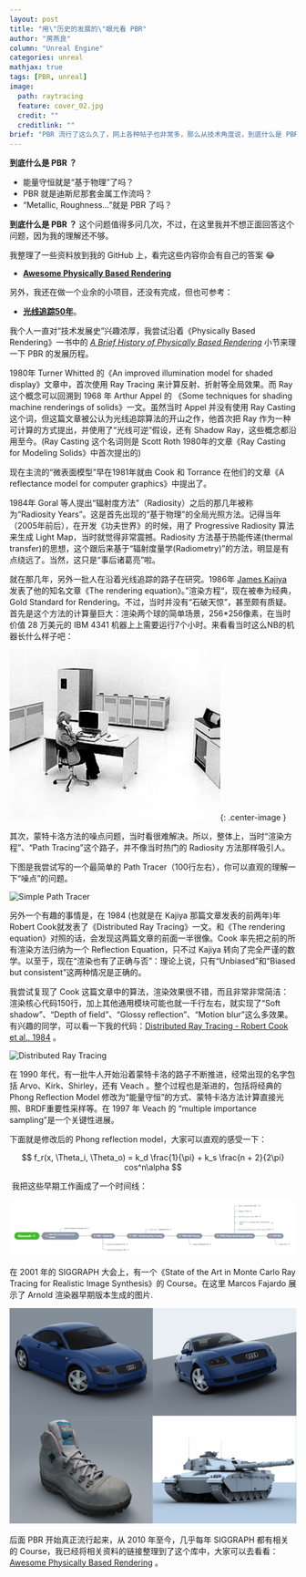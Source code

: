 ```yaml
---
layout: post
title: "用\"历史的发展的\"眼光看 PBR"
author: "房燕良"
column: "Unreal Engine"
categories: unreal
mathjax: true
tags: [PBR, unreal]
image:
  path: raytracing
  feature: cover_02.jpg
  credit: ""
  creditlink: ""
brief: "PBR 流行了这么久了，网上各种帖子也非常多，那么从技术角度说，到底什么是 PBR 呢？"
---
```


**到底什么是 PBR ？** 
- 能量守恒就是“基于物理”了吗？
- PBR 就是迪斯尼那套金属工作流吗？
- “Metallic, Roughness...”就是 PBR 了吗？

**到底什么是 PBR ？** 这个问题值得多问几次，不过，在这里我并不想正面回答这个问题，因为我的理解还不够。

我整理了一些资料放到我的 GitHub 上，看完这些内容你会有自己的答案 :joy:
- **[Awesome Physically Based Rendering](https://github.com/neil3d/awesome-pbr)** 

另外，我还在做一个业余的小项目，还没有完成，但也可参考：
- **[光线追踪50年](https://github.com/neil3d/50YearsOfRayTracing)**。

我个人一直对“技术发展史”兴趣浓厚，我尝试沿着《Physically Based Rendering》一书中的 *[A Brief History of Physically Based Rendering](http://www.pbr-book.org/3ed-2018/Introduction/A_Brief_History_of_Physically_Based_Rendering.html)* 小节来理一下 PBR 的发展历程。

1980年 Turner Whitted 的《An improved illumination model for shaded display》文章中，首次使用 Ray Tracing 来计算反射、折射等全局效果。而 Ray 这个概念可以回溯到 1968 年 Arthur Appel 的 《Some techniques for shading machine renderings of solids》一文。虽然当时 Appel 并没有使用 Ray Casting 这个词，但这篇文章被公认为光线追踪算法的开山之作，他首次把 Ray 作为一种可计算的方式提出，并使用了“光线可逆”假设，还有 Shadow Ray，这些概念都沿用至今。(Ray Casting 这个名词则是 Scott Roth 1980年的文章《Ray Casting for Modeling Solids》中首次提出的)

现在主流的“微表面模型”早在1981年就由 Cook 和 Torrance 在他们的文章《A reflectance model for computer graphics》中提出了。

1984年 Goral 等人提出“辐射度方法”（Radiosity）之后的那几年被称为“Radiosity Years”。这是首先出现的“基于物理”的全局光照方法。记得当年（2005年前后），在开发《功夫世界》的时候，用了 Progressive Radiosity 算法来生成 Light Map，当时就觉得非常震撼。Radiosity 方法基于热能传递(thermal transfer)的思想，这个跟后来基于“辐射度量学(Radiometry)”的方法，明显是有点绕远了。当然，这只是“事后诸葛亮”啦。

就在那几年，另外一批人在沿着光线追踪的路子在研究。1986年 [James Kajiya](https://www.microsoft.com/en-us/research/people/kajiya/) 发表了他的知名文章《The rendering equation》。”渲染方程“，现在被奉为经典，Gold Standard for Rendering。不过，当时并没有“石破天惊”，甚至颇有质疑。首先是这个方法的计算量巨大：渲染两个球的简单场景，256*256像素，在当时价值 28 万美元的 IBM 4341 机器上上需要运行7个小时。来看看当时这么NB的机器长什么样子吧：

![IBM 4341](/assets/img/RTH/IBM4341.jpg){: .center-image }  

其次，蒙特卡洛方法的噪点问题，当时看很难解决。所以，整体上，当时“渲染方程”、“Path Tracing”这个路子，并不像当时热门的 Radiosity 方法那样吸引人。


下图是我尝试写的一个最简单的 Path Tracer（100行左右），你可以直观的理解一下“噪点”的问题。

![Simple Path Tracer](/assets/img/RTH/kajiya/simple-path-tracer.png)

另外一个有趣的事情是，在 1984 (也就是在 Kajiya 那篇文章发表的前两年)年Robert Cook就发表了《Distributed Ray Tracing》一文。和《The rendering equation》对照的话，会发现这两篇文章的前面一半很像。Cook 率先把之前的所有渲染方法归纳为一个 Reflection Equation，只不过 Kajiya 转向了完全严谨的数学。以至于，现在“渲染也有了正确与否”：理论上说，只有“Unbiased”和“Biased but consistent”这两种情况是正确的。

我尝试复现了 Cook 这篇文章中的算法，渲染效果很不错，而且非常非常简洁：渲染核心代码150行，加上其他通用模块可能也就一千行左右，就实现了“Soft shadow”、“Depth of field”、“Glossy reflection”、“Motion blur”这么多效果。有兴趣的同学，可以看一下我的代码：[Distributed Ray Tracing - Robert Cook et al., 1984](https://github.com/neil3d/50YearsOfRayTracing/tree/master/1984.Cook) 。

![Distributed Ray Tracing](/assets/img/RTH/cook/ScreenShot-final.png)

在 1990 年代，有一批牛人开始沿着蒙特卡洛的路子不断推进，经常出现的名字包括 Arvo、Kirk、Shirley，还有 Veach 。整个过程也是渐进的，包括将经典的 Phong Reflection Model 修改为“能量守恒”的方式、蒙特卡洛方法计算直接光照、BRDF重要性采样等。在 1997 年 Veach 的 “multiple importance sampling”是一个关键性进展。

下面就是修改后的 Phong reflection model，大家可以直观的感受一下：  

$$
f_r(x, \Theta_i, \Theta_o) = k_d \frac{1}{\pi} + k_s \frac{n + 2}{2\pi} cos^n\alpha
$$

 我把这些早期工作画成了一个时间线：

![research timeline](/assets/img/RTH/research.png)
  
在 2001 年的 SIGGRAPH 大会上，有一个《State of the Art in Monte Carlo Ray Tracing for Realistic Image Synthesis》的 Course。在这里 Marcos Fajardo 展示了 Arnold 渲染器早期版本生成的图片.

![Vehicles](/assets/img/RTH/vehicles.png)




后面 PBR 开始真正流行起来，从 2010 年至今，几乎每年 SIGGRAPH 都有相关的 Course，我已经将相关资料的链接整理到了这个库中，大家可以去看看：[Awesome Physically Based Rendering](https://github.com/neil3d/awesome-pbr) 。
